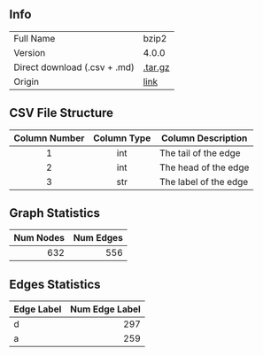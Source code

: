 ## Info

| | |
|---|---|
| Full Name | bzip2 |
| Version | 4.0.0 |
| Direct download (.csv + .md) | [.tar.gz](https://cfpq-data.storage.yandexcloud.net/4.0.0/graph/bzip.tar.gz) |
| Origin | [link](https://www.spec.org/cpu2000/CINT2000/256.bzip2/docs/256.bzip2.html) |

## CSV File Structure

| Column Number | Column Type | Column Description |
|:---:|:---:|---|
| 1 | int | The tail of the edge |
| 2 | int | The head of the edge |
| 3 | str | The label of the edge |

## Graph Statistics

| Num Nodes | Num Edges |
|---:|---:|
| 632 | 556 |

## Edges Statistics

| Edge Label | Num Edge Label |
|:---|---:|
| d | 297 |
| a | 259 |
